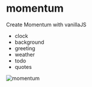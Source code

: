 # momentum
Create Momentum with vanillaJS

- clock
- background
- greeting
- weather
- todo
- quotes

![momentum](https://user-images.githubusercontent.com/89468282/131129979-2b710b35-447f-415b-8e45-76e46c9c1fb3.png)
